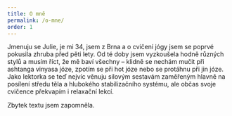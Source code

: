 ```yaml
---
title: O mně
permalink: /o-mne/
order: 1
---
```


Jmenuju se Julie, je mi 34, jsem z Brna a o cvičení jógy jsem se poprvé pokusila zhruba před pěti lety. Od
té doby jsem vyzkoušela hodně různých stylů a musím říct, že mě baví všechny – klidně se nechám mučit
při ashtanga vinyasa józe, zpotím se při hot józe nebo se protáhnu při jin józe. Jako lektorka se teď nejvíc
věnuju silovým sestavám zaměřeným hlavně na posílení středu těla a hlubokého stabilizačního systému,
ale občas svoje cvičence překvapím i relaxační lekcí.

Zbytek textu jsem zapomněla.
